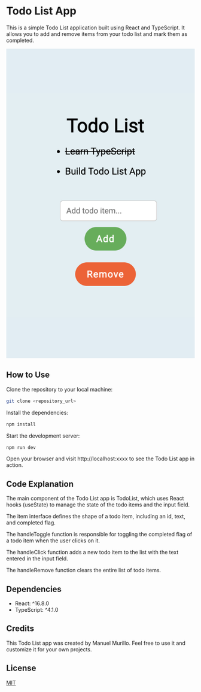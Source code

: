 # Todo List App

This is a simple Todo List application built using React and TypeScript. It allows you to add and remove items from your todo list and mark them as completed.

![Todo List Screenshot](./assets/todo-list-screenshot.png)

## How to Use

Clone the repository to your local machine:


```bash
git clone <repository_url>
```

Install the dependencies:

```bash
npm install
```

Start the development server:

```bash
npm run dev
```
Open your browser and visit http://localhost:xxxx to see the Todo List app in action.


## Code Explanation

The main component of the Todo List app is TodoList, which uses React hooks (useState) to manage the state of the todo items and the input field.

The item interface defines the shape of a todo item, including an id, text, and completed flag.

The handleToggle function is responsible for toggling the completed flag of a todo item when the user clicks on it.

The handleClick function adds a new todo item to the list with the text entered in the input field.

The handleRemove function clears the entire list of todo items.


## Dependencies
- React: ^16.8.0
- TypeScript: ^4.1.0


## Credits

This Todo List app was created by Manuel Murillo. Feel free to use it and customize it for your own projects.

## License

[MIT](https://choosealicense.com/licenses/mit/)